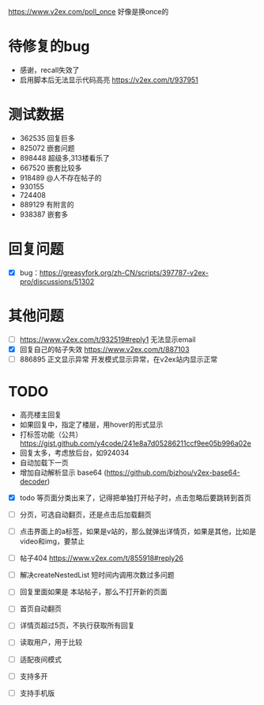 https://www.v2ex.com/poll_once 好像是换once的

# 待修复的bug

- 感谢，recall失效了
- 启用脚本后无法显示代码高亮 https://v2ex.com/t/937951

# 测试数据

- 362535 回复巨多
- 825072 嵌套问题
- 898448 超级多,313楼看乐了
- 667520 嵌套比较多
- 918489 @人不存在帖子的
- 930155
- 724408
- 889129 有附言的
- 938387 嵌套多

# 回复问题

- [x]  bug：https://greasyfork.org/zh-CN/scripts/397787-v2ex-pro/discussions/51302

# 其他问题

- [ ] https://www.v2ex.com/t/932519#reply1 无法显示email
- [x]  回复自己的帖子失效 https://www.v2ex.com/t/887103
- [ ]  886895 正文显示异常 开发模式显示异常，在v2ex站内显示正常

# TODO
 
- 高亮楼主回复
- 如果回复中，指定了楼层，用hover的形式显示
- 打标签功能（公共）
  https://gist.github.com/y4code/241e8a7d05286211ccf9ee05b996a02e
- 回复太多，考虑放后台，如924034
- 自动加载下一页
- 增加自动解析显示 base64 (https://github.com/bjzhou/v2ex-base64-decoder)
- [x] todo 等页面分类出来了，记得把单独打开帖子时，点击忽略后要跳转到首页
- [ ] 分页，可选自动翻页，还是点击后加载翻页
- [ ] 点击界面上的a标签，如果是v站的，那么就弹出详情页，如果是其他，比如是video和img，要禁止
- [ ] 帖子404 https://www.v2ex.com/t/855918#reply26
- [ ] 解决createNestedList 短时间内调用次数过多问题
- [ ] 回复里面如果是 本站帖子，那么不打开新的页面
- [ ] 首页自动翻页
- [ ] 详情页超过5页，不执行获取所有回复
- [ ] 读取用户，用于比较
- [ ] 适配夜间模式
- [ ] 支持多开
- [ ] 支持手机版






